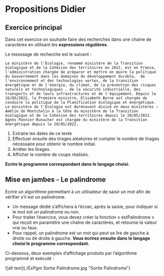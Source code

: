 # Propositions Didier

## Exercice principal

Dans cet exercice on souhaite faire des recherches dans une chaine de caractères en utilisant les **expressions régulières**.

Le messsage de recherche est le suivant :

``Le ministère de l'Écologie, renommé ministère de la Transition écologique et de la Cohésion des territoires en 2022, est en France, 
l'administration chargée de préparer et mettre en œuvre la politique du Gouvernement dans les domaines du développement durable, 
de l'environnement et des technologies vertes, de la transition énergétique et de l'énergie, du climat, de la prévention des risques naturels et technologiques
, de la sécurité industrielle, des transports et de leurs infrastructures et de l'équipement.
Depuis le 16/05/2022, la Première ministre, Élisabeth Borne est chargée de conduire la politique de la Planification écologique et énergétique. 
Le ministère de l'Écologie est dorénavant divisé en deux ministères :
Amélie de Montchalin à la tête du ministère de la Transition écologique et de la Cohésion des territoires depuis le 20/05/2022.
Agnès Pannier-Runacher est chargée du ministère de la Transition énergétique depuis le 20/05/2022.``


1. Extraire les dates de ce texte
2. Effectuer ensuite des tirages aléatoires et compter le nombre de tirages nécessaire pour obtenir le nombre initial.
3. Arrêter les tirages.
4. Afficher le nombre de coups réalisés.

**Ecrire le programme correspondant dans le langage choisi.**

## Mise en jambes - Le palindrome

Ecrire un algorithme permettant à un utilisateur de saisir un mot afin de vérifier s’il est un palindrome.

- Un message dédié s’affichera à l’écran, après la saisie, pour indiquer si le mot est un palindrome ou non.
- Pour traiter l’exercice, vous devez créer la fonction « estPalindrome » qui reçoit en paramètre une chaîne de caractères, et retourne la valeur vrai ou faux.
- Pour rappel, un palindrome est un mot qui peut se lire de gauche à droite ou de droite à gauche.
**Vous écrirez ensuite dans le langage choisi le programme correspondant.**

Ci-dessous, deux exemples d’affichage produits par l’algorithme programmé et exécuté :

![alt text](./ExPgm Sortie Palindrome.jpg "Sortie Palindrome")
